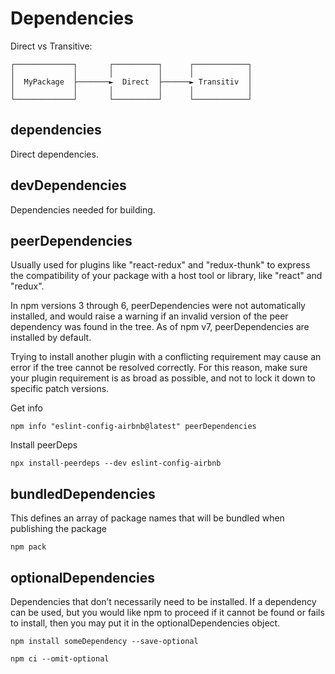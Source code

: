 # Dependencies
Direct vs Transitive:
```
┌─────────────┐       ┌──────────┐      ┌────────────┐
│             │       │          │      │            │
│  MyPackage  ├───────►  Direct  ├──────► Transitiv  │
│             │       │          │      │            │
└─────────────┘       └──────────┘      └────────────┘
```
## dependencies
Direct dependencies.

## devDependencies
Dependencies needed for building.

## peerDependencies
Usually used for plugins like "react-redux" and "redux-thunk" to express the compatibility of your package with a host tool or library, like "react" and "redux".

In npm versions 3 through 6, peerDependencies were not automatically installed, and would raise a warning if an invalid version of the peer dependency was found in the tree. As of npm v7, peerDependencies are installed by default.

Trying to install another plugin with a conflicting requirement may cause an error if the tree cannot be resolved correctly. For this reason, make sure your plugin requirement is as broad as possible, and not to lock it down to specific patch versions.

Get info

    npm info "eslint-config-airbnb@latest" peerDependencies

Install peerDeps

    npx install-peerdeps --dev eslint-config-airbnb

## bundledDependencies
This defines an array of package names that will be bundled when publishing the package

    npm pack

## optionalDependencies
Dependencies that don’t necessarily need to be installed. If a dependency can be used, but you would like npm to proceed if it cannot be found or fails to install, then you may put it in the optionalDependencies object.

    npm install someDependency --save-optional

    npm ci --omit-optional

